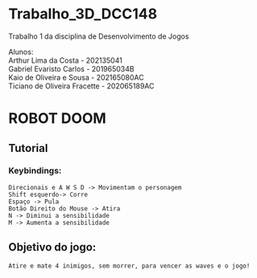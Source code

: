 # Trabalho_3D_DCC148
 Trabalho 1 da disciplina de Desenvolvimento de Jogos

 Alunos:<br>
  Arthur Lima da Costa - 202135041<br>
  Gabriel Evaristo Carlos - 201965034B<br>
  Kaio de Oliveira e Sousa - 202165080AC<br>
  Ticiano de Oliveira Fracette - 202065189AC<br>

 
 # ROBOT DOOM
 
## Tutorial
### Keybindings:
    Direcionais e A W S D -> Movimentam o personagem
    Shift esquerdo-> Corre
    Espaço -> Pula
    Botão Direito do Mouse -> Atira
    N -> Diminui a sensibilidade
    M -> Aumenta a sensibilidade
    
## Objetivo do jogo:
    Atire e mate 4 inimigos, sem morrer, para vencer as waves e o jogo!

            
    
